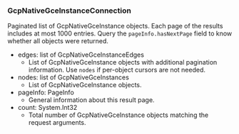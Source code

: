 ### GcpNativeGceInstanceConnection
Paginated list of GcpNativeGceInstance objects. Each page of the results includes at most 1000 entries. Query the `pageInfo.hasNextPage` field to know whether all objects were returned.

- edges: list of GcpNativeGceInstanceEdges
  - List of GcpNativeGceInstance objects with additional pagination information. Use `nodes` if per-object cursors are not needed.
- nodes: list of GcpNativeGceInstances
  - List of GcpNativeGceInstance objects.
- pageInfo: PageInfo
  - General information about this result page.
- count: System.Int32
  - Total number of GcpNativeGceInstance objects matching the request arguments.
